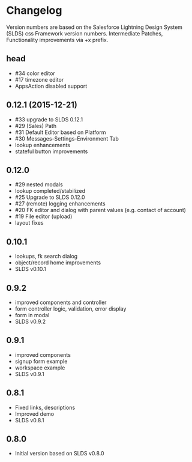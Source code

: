 # Changelog

Version numbers are based on the Salesforce Lightning Design System (SLDS) css Framework version numbers. 
Intermediate Patches, Functionality improvements via +x prefix.

## head

- #34 color editor
- #17 timezone editor
- AppsAction disabled support


## 0.12.1 (2015-12-21)

- #33 upgrade to SLDS 0.12.1
- #29 (Sales) Path 
- #31 Default Editor based on Platform
- #30 Messages-Settings-Environment Tab
- lookup enhancements
- stateful button improvements

## 0.12.0

- #29 nested modals
- lookup completed/stabilized
- #25 Upgrade to SLDS 0.12.0
- #27 (remote) logging enhancements
- #20 FK editor and dialog with parent values (e.g. contact of account)
- #19 File editor (upload)
- layout fixes

## 0.10.1

- lookups, fk search dialog
- object/record home improvements
- SLDS v0.10.1

## 0.9.2

- improved components and controller
- form controller logic, validation, error display
- form in modal
- SLDS v0.9.2

## 0.9.1

- improved components
- signup form example
- workspace example
- SLDS v0.9.1

## 0.8.1

- Fixed links, descriptions
- Improved demo
- SLDS v0.8.1

## 0.8.0

- Initial version based on SLDS v0.8.0


